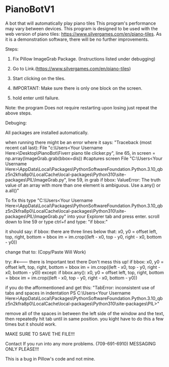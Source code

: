 # PianoBotV1
A bot that will automatically play piano tiles
This program's performance may vary between devices.
This program is designed to be used with the web version of piano tiles: https://www.silvergames.com/en/piano-tiles. As it is a demonstration software, there will be no further improvements.

Steps:

1. Fix Pillow ImageGrab Package. (Instructions listed under debugging)

2. Go to Link.(https://www.silvergames.com/en/piano-tiles)

3. Start clicking on the tiles.

4. IMPORTANT: Make sure there is only one block on the screen.

5. hold enter until failure.

Note: the program Does not require restarting upon losing just repeat the above steps.


Debuging:

All packages are installed automatically.


when running there might be an error where it says: "Traceback (most recent call last):
  File "c:\Users\<Your Username Here>\Desktop\PianoBot\Fiverr piano tile clicker.py", line 65, in <module>
    screen = np.array(ImageGrab.grab(bbox=dis)) #captures screen
  File "C:\Users\<Your Username Here>\AppData\Local\Packages\PythonSoftwareFoundation.Python.3.10_qbz5n2kfra8p0\LocalCache\local-packages\Python310\site-packages\PIL\ImageGrab.py", line 59, in grab
    if bbox:
ValueError: The truth value of an array with more than one element is ambiguous. Use a.any() or a.all()"

To fix this type "C:\Users\<Your Username Here>\AppData\Local\Packages\PythonSoftwareFoundation.Python.3.10_qbz5n2kfra8p0\LocalCache\local-packages\Python310\site-packages\PIL\ImageGrab.py" into your Explorer tab and press enter. scroll down to line 59 or type ctrl+f and type: "if bbox:"

it should say: 
if bbox:
there are three lines below that:
	x0, y0 = offset
	left, top, right, bottom = bbox
	im = im.crop((left - x0, top - y0, right - x0, bottom - y0))

change that to: (Copy/Paste Will Work)




try: #<--- there is Important text there Don't mess this up!
				if bbox:
					x0, y0 = offset
					left, top, right, bottom = bbox
					im = im.crop((left - x0, top - y0, right - x0, bottom - y0))
			except:
					if bbox.any():
						x0, y0 = offset
						left, top, right, bottom = bbox
						im = im.crop((left - x0, top - y0, right - x0, bottom - y0))




if you do the afformentioned and get this:
"TabError: inconsistent use of tabs and spaces in indentation
PS C:\Users\<Your Username Here>\AppData\Local\Packages\PythonSoftwareFoundation.Python.3.10_qbz5n2kfra8p0\LocalCache\local-packages\Python310\site-packages\PIL>"

remove all of the spaces in between the left side of the window and the text, then repeatedly hit tab until in same position. you kight have to do this a few times but it should work.

MAKE SURE TO SAVE THE FILE!!!


Contact If you run into any more problems. (709-691-6910) MESSAGING ONLY PLEASE!!!

This is a bug in Pillow's code and not mine.
